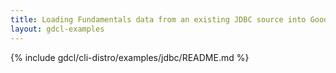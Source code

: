 ```yaml
---
title: Loading Fundamentals data from an existing JDBC source into GoodData
layout: gdcl-examples
---
```


{% include gdcl/cli-distro/examples/jdbc/README.md %}